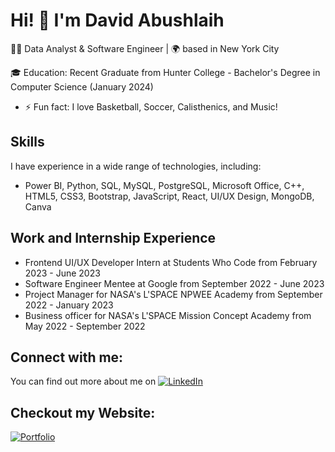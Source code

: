 # Hi! 👋 I'm David Abushlaih

👨‍💻 Data Analyst & Software Engineer | 🌍 based in New York City

🎓 Education: Recent Graduate from Hunter College - Bachelor's Degree in Computer Science (January 2024)

- ⚡ Fun fact: I love Basketball, Soccer, Calisthenics, and Music!

## Skills

I have experience in a wide range of technologies, including:

- Power BI, Python, SQL, MySQL, PostgreSQL, Microsoft Office, C++, HTML5, CSS3, Bootstrap, JavaScript, React, UI/UX Design, MongoDB, Canva


## Work and Internship Experience

- Frontend UI/UX Developer Intern at Students Who Code from February 2023 - June 2023
- Software Engineer Mentee at Google from September 2022 - June 2023
- Project Manager for NASA's L'SPACE NPWEE Academy from September 2022 - January 2023
- Business officer for NASA's L'SPACE Mission Concept Academy from May 2022 - September 2022


## Connect with me:
You can find out more about me on
[![LinkedIn](https://img.shields.io/badge/-LinkedIn-0077B5?style=for-the-badge&logo=linkedin&logoColor=white)](https://www.linkedin.com/in/david-abushlaih/)

## Checkout my Website:
[![Portfolio](https://img.shields.io/badge/%20Portfolio-gray?style=for-the-badge)](https://davida123777.github.io/Portfolio-Website/index.html)
